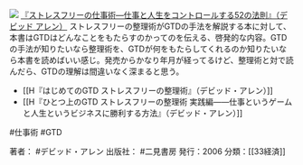 
[![](https://images-fe.ssl-images-amazon.com/images/I/51QrUAYs8kL._SL160_.jpg)](http://www.amazon.co.jp/exec/obidos/ASIN/4576060732/choiyaki81-22/ref=nosim)
[『ストレスフリーの仕事術—仕事と人生をコントロールする52の法則』（デビッド アレン）](http://www.amazon.co.jp/exec/obidos/ASIN/4576060732/choiyaki81-22/ref=nosim)
ストレスフリーの整理術がGTDの手法を解説する本に対して、本書はGTDはどんなことをもたらすのかってのを伝える、啓発的な内容。GTDの手法が知りたいなら整理術を、GTDが何をもたらしてくれるのか知りたいなら本書を読めばいい感じ。発売からかなり年月が経ってるけど、整理術と対で読んだら、GTDの理解は間違いなく深まると思う。

- [[H『はじめてのGTD ストレスフリーの整理術』（デビッド・アレン）]]
- [[H『ひとつ上のGTD ストレスフリーの整理術 実践編――仕事というゲームと人生というビジネスに勝利する方法』（デビッド・アレン）]]

#仕事術 #GTD

著者： #デビッド・アレン 
出版社： #二見書房
発行：2006
分類：[[33経済]]